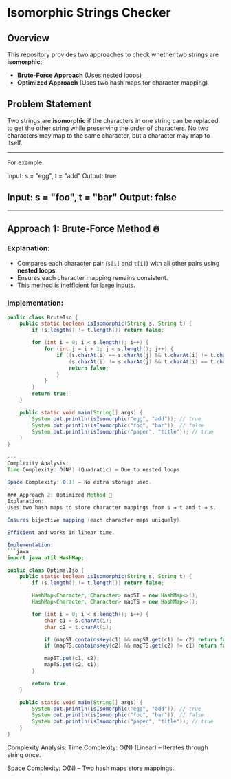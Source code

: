 # Isomorphic Strings Checker

## Overview
This repository provides two approaches to check whether two strings are **isomorphic**:
- **Brute-Force Approach** (Uses nested loops)
- **Optimized Approach** (Uses two hash maps for character mapping)

## Problem Statement
Two strings are **isomorphic** if the characters in one string can be replaced to get the other string while preserving the order of characters. No two characters may map to the same character, but a character may map to itself.

---
For example:

Input: s = "egg", t = "add"
Output: true

Input: s = "foo", t = "bar"
Output: false
---

---

## Approach 1: Brute-Force Method 🔥
### Explanation:
- Compares each character pair (`s[i]` and `t[i]`) with all other pairs using **nested loops**.
- Ensures each character mapping remains consistent.
- This method is inefficient for large inputs.

### Implementation:
```java
public class BruteIso {
    public static boolean isIsomorphic(String s, String t) {
        if (s.length() != t.length()) return false;

        for (int i = 0; i < s.length(); i++) {
            for (int j = i + 1; j < s.length(); j++) {
                if ((s.charAt(i) == s.charAt(j) && t.charAt(i) != t.charAt(j)) ||
                    (s.charAt(i) != s.charAt(j) && t.charAt(i) == t.charAt(j))) {
                    return false;
                }
            }
        }
        return true;
    }

    public static void main(String[] args) {
        System.out.println(isIsomorphic("egg", "add")); // true
        System.out.println(isIsomorphic("foo", "bar")); // false
        System.out.println(isIsomorphic("paper", "title")); // true
    }
}

---
Complexity Analysis:
Time Complexity: O(N²) (Quadratic) – Due to nested loops.

Space Complexity: O(1) – No extra storage used.
---
### Approach 2: Optimized Method 🚀
Explanation:
Uses two hash maps to store character mappings from s → t and t → s.

Ensures bijective mapping (each character maps uniquely).

Efficient and works in linear time.

Implementation:
```java
import java.util.HashMap;

public class OptimalIso {
    public static boolean isIsomorphic(String s, String t) {
        if (s.length() != t.length()) return false;

        HashMap<Character, Character> mapST = new HashMap<>();
        HashMap<Character, Character> mapTS = new HashMap<>();

        for (int i = 0; i < s.length(); i++) {
            char c1 = s.charAt(i);
            char c2 = t.charAt(i);

            if (mapST.containsKey(c1) && mapST.get(c1) != c2) return false;
            if (mapTS.containsKey(c2) && mapTS.get(c2) != c1) return false;

            mapST.put(c1, c2);
            mapTS.put(c2, c1);
        }

        return true;
    }

    public static void main(String[] args) {
        System.out.println(isIsomorphic("egg", "add")); // true
        System.out.println(isIsomorphic("foo", "bar")); // false
        System.out.println(isIsomorphic("paper", "title")); // true
    }
}
```
Complexity Analysis:
Time Complexity: O(N) (Linear) – Iterates through string once.

Space Complexity: O(N) – Two hash maps store mappings.


